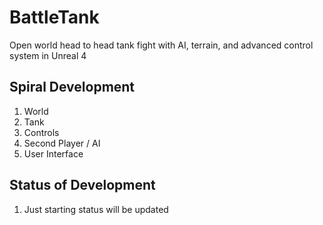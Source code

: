 # BattleTank
Open world head to head tank fight with AI, terrain, and advanced control system in Unreal 4
## Spiral Development
1. World
2. Tank
3. Controls
4. Second Player / AI
5. User Interface

## Status of Development
1. Just starting status will be updated

